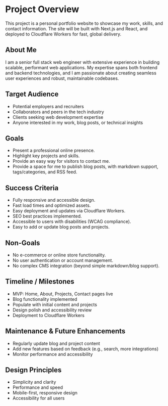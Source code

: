 # Project Overview

This project is a personal portfolio website to showcase my work, skills, and contact information. The site will be built with Next.js and React, and deployed to Cloudflare Workers for fast, global delivery.

## About Me

I am a senior full stack web engineer with extensive experience in building scalable, performant web applications. My expertise spans both frontend and backend technologies, and I am passionate about creating seamless user experiences and robust, maintainable codebases. 

## Target Audience
- Potential employers and recruiters
- Collaborators and peers in the tech industry
- Clients seeking web development expertise
- Anyone interested in my work, blog posts, or technical insights

## Goals
- Present a professional online presence.
- Highlight key projects and skills.
- Provide an easy way for visitors to contact me.
- Provide a space for me to publish blog posts, with markdown support, tags/categories, and RSS feed.

## Success Criteria
- Fully responsive and accessible design.
- Fast load times and optimized assets.
- Easy deployment and updates via Cloudflare Workers.
- SEO best practices implemented.
- Accessible to users with disabilities (WCAG compliance).
- Easy to add or update blog posts and projects.

## Non-Goals
- No e-commerce or online store functionality.
- No user authentication or account management.
- No complex CMS integration (beyond simple markdown/blog support).

## Timeline / Milestones
- MVP: Home, About, Projects, Contact pages live
- Blog functionality implemented
- Populate with initial content and projects
- Design polish and accessibility review
- Deployment to Cloudflare Workers

## Maintenance & Future Enhancements
- Regularly update blog and project content
- Add new features based on feedback (e.g., search, more integrations)
- Monitor performance and accessibility

## Design Principles
- Simplicity and clarity
- Performance and speed
- Mobile-first, responsive design
- Accessibility for all users
